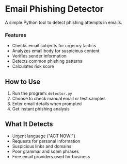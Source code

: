 # Email Phishing Detector

A simple Python tool to detect phishing attempts in emails.

### Features
- Checks email subjects for urgency tactics
- Analyzes email body for suspicious content  
- Verifies sender information
- Detects common phishing patterns
- Calculates risk score

## How to Use
1. Run the program: `detector.py`
2. Choose to check manual email or test samples
3. Enter email details when prompted
4. Get instant phishing analysis

## What It Detects
- Urgent language ("ACT NOW!")
- Requests for personal information
- Suspicious links and domains
- Poor grammar and scam phrases
- Free email providers used for business

